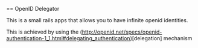 == OpenID Delegator

This is a small rails apps that allows you to have
infinite openid identities.

This is achieved by using the
(http://openid.net/specs/openid-authentication-1_1.html#delegating_authentication)[delegation] mechanism
